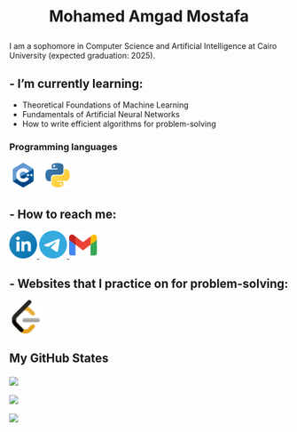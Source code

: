 # <p align="center">Mohamed Amgad Mostafa</p>

I am a sophomore in Computer Science and Artificial Intelligence at Cairo University (expected graduation: 2025).

## - I’m currently learning:

- Theoretical Foundations of Machine Learning
- Fundamentals of Artificial Neural Networks
- How to write efficient algorithms for problem-solving

### Programming languages

<p>
    <img height="50" src="./Icons/programming languages/cpp.svg">&nbsp;&nbsp;
    <img height="50" src="./Icons/programming languages/python.svg">&nbsp;&nbsp;
</p>

## - How to reach me:

<p>
    <a href="https://www.linkedin.com/in/mohamedamgadmostafa">
        <img height="50" src="./Icons/Communication/linkedin.svg">
    </a>
    <a href="https://t.me/mohamedamgad1">
        <img height="50" src="./Icons/Communication/telegram.svg">
    </a>
    <a href="mailto:dev.Mohamed.Amgad@protonmail.com">
        <img height="50" src="./Icons/Communication/gmail.svg">
    </a>
</p>

## - Websites that I practice on for problem-solving:


<a href="https://leetcode.com/MohamedAmgad2002/">
    <img height="60" src="./Icons/Communication/leetcode.svg">
</a>
</br>

## <p align="inline">My GitHub States</p>

<p align="inline">

<p align="inline"><img align="inline" height="231" src="https://github-readme-stats.vercel.app/api/top-langs/?username=MohamedAmgad2002&theme=vue-dark&layout=compact"/></p>

<p align="inline"><img align="inline" src="https://github-readme-stats.vercel.app/api?username=MohamedAmgad2002&theme=vue-dark&show_icons=true&locale=en"/></p>

<p align="inline"><img align="inline" src="http://github-readme-streak-stats.herokuapp.com?user=MohamedAmgad2002&theme=vue-dark&date_format=j%20M%5B%20Y%5D"/></p>

</p>
